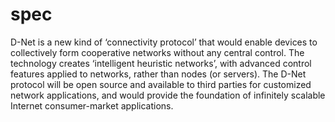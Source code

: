 spec
====
D-Net is a new kind of ‘connectivity protocol’ that would enable devices to collectively form cooperative networks without any central control.
The technology creates ‘intelligent heuristic networks’, with advanced control features applied to networks, rather than nodes (or servers). The D-Net  protocol will be open source and available to third parties for customized network applications, and would provide the foundation of infinitely scalable Internet consumer-market applications.
